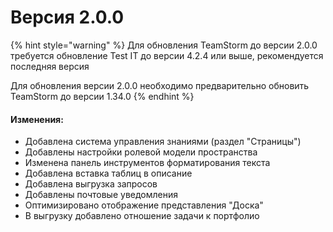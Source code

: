 # Версия 2.0.0

{% hint style="warning" %}
Для обновления TeamStorm до версии 2.0.0 требуется обновление Test IT до версии 4.2.4 или выше, рекомендуется последняя версия

Для обновления версии 2.0.0 необходимо предварительно обновить TeamStorm до версии 1.34.0
{% endhint %}

#### Изменения:

* Добавлена система управления знаниями (раздел "Страницы")
* Добавлены настройки ролевой модели пространства
* Изменена панель инструментов форматирования текста
* Добавлена вставка таблиц в описание
* Добавлена выгрузка запросов
* Добавлены почтовые уведомления
* Оптимизировано отображение представления "Доска"
* В выгрузку добавлено отношение задачи к портфолио
